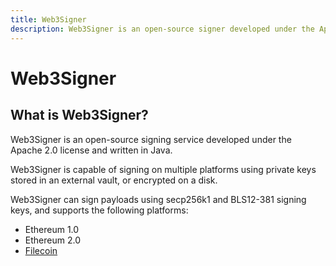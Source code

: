 ```yaml
---
title: Web3Signer
description: Web3Signer is an open-source signer developed under the Apache 2.0 license and written in Java.
---
```


# Web3Signer

## What is Web3Signer?

Web3Signer is an open-source signing service developed under the Apache 2.0 license and written in
Java.

Web3Signer is capable of signing on multiple platforms using private keys stored in an external
vault, or encrypted on a disk.

Web3Signer can sign payloads using secp256k1 and BLS12-381 signing keys, and supports the following
platforms:

* Ethereum 1.0
* Ethereum 2.0
* [Filecoin](https://filecoin.io/)
